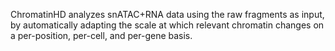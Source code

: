 ChromatinHD analyzes snATAC+RNA data using the raw fragments as input, by automatically adapting the scale at which relevant chromatin changes on a per-position, per-cell, and per-gene basis.